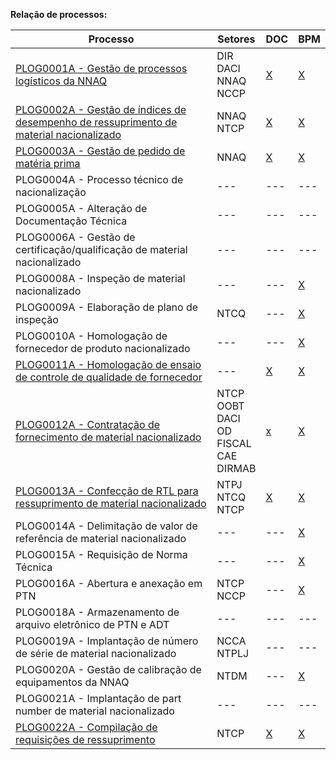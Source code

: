 **Relação de processos:**

| Processo | Setores | DOC | BPM |
| ---      | ---     | --- | --- |
| [PLOG0001A - Gestão de processos logísticos da NNAQ](PLOG0001A.pdf) | DIR <br> DACI <br> NNAQ <br> NCCP | [X](PLOG0001A.docx) | [X](PLOG0001A.bpm) |
| [PLOG0002A - Gestão de índices de desempenho de ressuprimento de material nacionalizado](PLOG0002A.pdf) | NNAQ <br> NTCP | [X](PLOG0002A.docx) | [X](PLOG0002A.bpm) |
| [PLOG0003A - Gestão de pedido de matéria prima](PLOG0003A.pdf) | NNAQ     | [X](PLOG0003A.docx) | [X](PLOG0003A.bpm) |
| PLOG0004A - Processo técnico de nacionalização | ---     | --- | --- |
| PLOG0005A - Alteração de Documentação Técnica | ---     | --- | --- |
| PLOG0006A - Gestão de certificação/qualificação de material nacionalizado | ---     | --- | --- |
| PLOG0008A - Inspeção de material nacionalizado | ---     | --- | [X](PLOG0008A.bpm) |
| PLOG0009A - Elaboração de plano de inspeção | NTCQ     | --- | [X](PLOG0009A.bpm) |
| PLOG0010A - Homologação de fornecedor de produto nacionalizado | ---     | --- | [X](PLOG0010A.bpm) |
| [PLOG0011A - Homologação de ensaio de controle de qualidade de fornecedor](PLOG0011A.pdf) | ---     | [X](PLOG0011A.docx) | [X](PLOG0011A.bpm) |
| [PLOG0012A - Contratação de fornecimento de material nacionalizado](PLOG0012A.pdf) | NTCP <br> OOBT <br> DACI <br> OD <br> FISCAL <br> CAE <br> DIRMAB | [x](PLOG0012A.docx) | [X](PLOG0012A.bpm) |
| [PLOG0013A - Confecção de RTL para ressuprimento de material nacionalizado](PLOG0013A.pdf) | NTPJ <br> NTCQ <br> NTCP  | [X](PLOG0013A.docx) | [X](PLOG0013A.bpm) | 
| PLOG0014A - Delimitação de valor de referência de material nacionalizado | ---     | --- | [X](PLOG0014A.bpm) |
| PLOG0015A - Requisição de Norma Técnica | ---     | --- | [X](PLOG0015A.bpm) |
| PLOG0016A - Abertura e anexação em PTN | NTCP <br> NCCP | --- | [X](PLOG0016A.bpm) |
| PLOG0018A - Armazenamento de arquivo eletrônico de PTN e ADT | ---     | --- | --- |
| PLOG0019A - Implantação de número de série de material nacionalizado | NCCA <br> NTPLJ | --- | --- |
| PLOG0020A - Gestão de calibração de equipamentos da NNAQ | NTDM     | --- | [X](PLOG0020A.bpm) |
| PLOG0021A - Implantação de part number de material nacionalizado | ---     | --- | --- |
| [PLOG0022A - Compilação de requisições de ressuprimento](PLOG0022A.pdf) | NTCP | [X](PLOG0022A.docx) | [X](PLOG0022A.bpm) |
